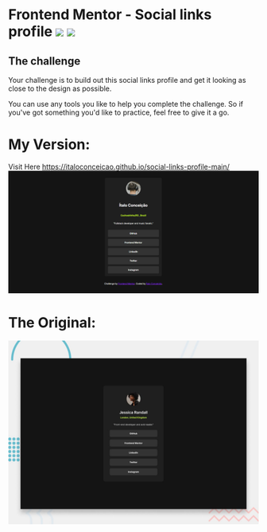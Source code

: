 # Frontend Mentor - Social links profile <img height="35" src="https://cdn.jsdelivr.net/gh/devicons/devicon@latest/icons/html5/html5-original.svg" /> <img height="35" src="https://cdn.jsdelivr.net/gh/devicons/devicon@latest/icons/css3/css3-original.svg" />


## The challenge

Your challenge is to build out this social links profile and get it looking as close to the design as possible.

You can use any tools you like to help you complete the challenge. So if you've got something you'd like to practice, feel free to give it a go.

# My Version:
Visit Here https://italoconceicao.github.io/social-links-profile-main/
![Result](./assets/images/page.png)

# The Original:
![Design preview for the Social links profile coding challenge](./preview.jpg)
